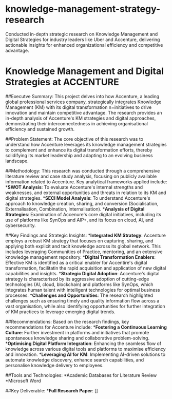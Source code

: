 # knowledge-management-strategy-research
Conducted in-depth strategic research on Knowledge Management and Digital Strategies for industry leaders like Uber and Accenture, delivering actionable insights for enhanced organizational efficiency and competitive advantage.


# Knowledge Management and Digital Strategies at ACCENTURE

##Executve Summary:
This project delves into how Accenture, a leading global professional services company, strategically integrates Knowledge Management (KM) with its digital transformation n=initiatives to drive innovation and maintain competitive advantage. The research provides an in-depth analysis of Accenture's KM strategies and digital approaches, demonstrating their interconnectedness in achieving organisational efficiency and sustained growth. 

##Problem Statement:
The core objective of this research was to understand how Accenture leverages its knowledge management strategies to complement and enhance its digital transformation efforts, thereby solidifying its market leadership and adapting to an evolving business landscape. 

##Methodology:
This research was conducted through a comprehensive literature review and case study analysis, focusing on publicly available information related to Accenture. Key analytical frameworks applied include:
***SWOT Analysis**: To evaluate Accenture's internal strengths and weaknesses, and external opportunities and threats in relation to its KM and digital strategies. 
***SECI Model Analysis**: To understand Accenture's approach to knowledge creation, sharing, and conversion (Socialisation, Externalisation, Combination, Internalisation). 
***Analysis of Digital Strategies**: Examination of Accenure's core digital initiatives, including its use of platforms like SynOps and AIP+, and its focus on cloud, AI, and cybersecurity. 

##Key Findings and Strategic Insights:
***Integrated KM Strategy**: Accenture employs a robust KM strategy that focuses on capturing, sharing, and applying both explicit and tacit knowledge across its global network. This includes leveraging Communities of Practice, mentoring, and an extensive knowledge management repository. 
***Digital Transformation Enablers**: Effective KM is identified as a critical enabler for Accentire's digital transformation, facilitatin the rapid acquisition and application of new digital capabilities and insights. 
***Strategic Digital Adoption**: Accenture's digital strategy is characterised by its aggressive adoption of cutting-edge technologies (AI, cloud, blockchain) and platforms like SynOps, which integrates human talent with intelligent technologies for optimal business processes. 
***Challenges and Opportunities**: The research highlighted challenges such as ensuring timely and quality information flow across a vast organisation, while also identifying opportunities for further integration of KM practices to leverage emerging digital trends. 

##Recommendations:
Based on the research findings, key recommendations for Accenture include:
***Fostering a Continuous Learning Culture**: Further investment in platforms and initiatives that promote spontaneous knowledge sharing and collaborative problem-solving. 
***Optimising Digital Platform Integration**: Enhancing the seamless flow of knowledge across various digital tools and platforms to maximise efficiency and innovation. 
***Leveraging AI for KM**: Implementing AI-driven solutions to automate knowledge discovery, enhance search capabilities, and personalise knowledge delivery to employees. 

##Tools and Technologies:
*Academic Databases for Literature Review
*Microsoft Word

##Key Deliverable:
***Full Research Paper**: []
